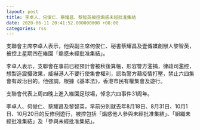 ```yaml
---
layout: post
title: 李卓人、何俊仁、蔡耀昌、黎智英被控煽惑未經批准集結
date: 2020-06-11 20:41:52.000000000 +08:00
categories: rss
---
```


支聯會主席李卓人表示，他與副主席何俊仁、秘書蔡耀昌及壹傳媒創辦人黎智英，被控上星期四在維園「煽惑未經批准集結」。

李卓人表示，支聯會在事前已經預計會被秋後算帳，形容警方濫捕，律政司濫控，想製造震攝效果，威嚇港人不要行使集會權利，認為警方藉疫情打壓，禁止六四集會有政治目的。他強調，根據《基本法》，香港市民有權集會及遊行。

支聯會代表上周四晚上進入維園足球場，悼念六四事件31周年。

李卓人、何俊仁、蔡耀昌及黎智英，早前分別就去年8月18日、8月31日、10月1日、10月20日的反修例遊行，被控包括「煽惑他人參與未經批准集結」、「組織未經批准集結」及「參與未經批准集結」。
